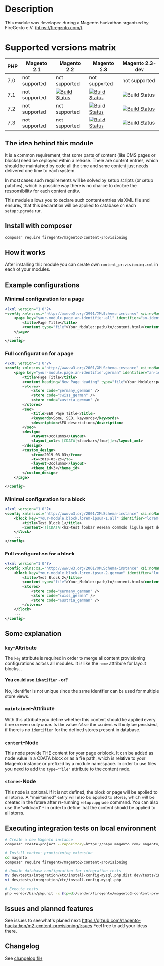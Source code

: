 # Description
This module was developed during a Magento Hackathon organized by FireGento e.V. (https://firegento.com/).

# Supported versions matrix
| PHP   | Magento 2.1     |   Magento 2.2                                                                                                                                                                                         | Magento 2.3                                                                                                                                                                                        | Magento 2.3-dev                                                                                                                                                                                    |
|---    |---              |---                                                                                                                                                                                                    |---                                                                                                                                                                                                 |---                                                                                                                                                                                                 |
| 7.0   | not supported   | not supported                                                                                                                                                                                         | not supported                                                                                                                                                                                      | not supported                                                                                                                                                                                      |
| 7.1   | not supported   | [![Build Status](https://travis-matrix-badges.herokuapp.com/repos/magento-hackathon/m2-content-provisioning/branches/master/1)]((https://travis-ci.org/magento-hackathon/m2-content-provisioning))    | [![Build Status](https://travis-matrix-badges.herokuapp.com/repos/magento-hackathon/m2-content-provisioning/branches/master/2)]((https://travis-ci.org/magento-hackathon/m2-content-provisioning)) | [![Build Status](https://travis-matrix-badges.herokuapp.com/repos/magento-hackathon/m2-content-provisioning/branches/master/3)]((https://travis-ci.org/magento-hackathon/m2-content-provisioning)) |
| 7.2   | not supported   | not supported                                                                                                                                                                                         | [![Build Status](https://travis-matrix-badges.herokuapp.com/repos/magento-hackathon/m2-content-provisioning/branches/master/4)]((https://travis-ci.org/magento-hackathon/m2-content-provisioning)) | [![Build Status](https://travis-matrix-badges.herokuapp.com/repos/magento-hackathon/m2-content-provisioning/branches/master/5)]((https://travis-ci.org/magento-hackathon/m2-content-provisioning)) |
| 7.3   | not supported   | not supported                                                                                                                                                                                         | [![Build Status](https://travis-matrix-badges.herokuapp.com/repos/magento-hackathon/m2-content-provisioning/branches/master/6)]((https://travis-ci.org/magento-hackathon/m2-content-provisioning)) | [![Build Status](https://travis-matrix-badges.herokuapp.com/repos/magento-hackathon/m2-content-provisioning/branches/master/7)]((https://travis-ci.org/magento-hackathon/m2-content-provisioning)) |

## The idea behind this module
It is a common requirement, that some parts of content (like CMS pages or blocks) need be deployed within
a release. There are content entries, which should be maintained by code all the time and some content just needs
delivered one time to each system.

In most cases such requirements will be solved by setup scripts (or setup patches), which is possible way there is
no chance to declare the responsibility for each content entity.

This module allows you to declare such content entries via XML file and ensures, that this declaration will be applied
to database on each `setup:upgrade` run.

## Install with composer
```bash
composer require firegento/magento2-content-provisioning
```

## How it works
After installing this module you can create own `content_provisioning.xml` in each of your modules. 

## Example configurations

### Minimal configuration for a page
```xml
<?xml version="1.0"?>
<config xmlns:xsi="http://www.w3.org/2001/XMLSchema-instance" xsi:noNamespaceSchemaLocation="urn:magento:module:Firegento/ContentProvisioning/etc/content_provisioning.xsd">
    <page key="your-module.page.an-identifier.all" identifier="an-identifier" maintained="true" active="true">
        <title>Page Title</title>
        <content type="file">Your_Module::path/to/content.html</content>
    </page>
    ...
</config>
```

### Full configuration for a page
```xml
<?xml version="1.0"?>
<config xmlns:xsi="http://www.w3.org/2001/XMLSchema-instance" xsi:noNamespaceSchemaLocation="urn:magento:module:Firegento/ContentProvisioning/etc/content_provisioning.xsd">
    <page key="your-module.page.an-identifier.german" identifier="an-identifier" maintained="true" active="true">
        <title>Page Title</title>
        <content heading="New Page Heading" type="file">Your_Module::path/to/content.html</content>
        <stores>
            <store code="germany_german" />
            <store code="swiss_german" />
            <store code="austria_german" />
        </stores>
        <seo>
            <title>SEO Page Title</title>
            <keywords>Some, SEO, keywords</keywords>
            <description>SEO description</description>
        </seo>
        <design>
            <layout>3columns</layout>
            <layout_xml><![CDATA[<foo>bar</foo>]]></layout_xml>
        </design>
        <custom_design>
            <from>2019-03-03</from>
            <to>2019-03-29</to>
            <layout>3columns</layout>
            <theme_id>3</theme_id>
        </custom_design>
    </page>
    ...
</config>
```

### Minimal configuration for a block
```xml
<?xml version="1.0"?>
<config xmlns:xsi="http://www.w3.org/2001/XMLSchema-instance" xsi:noNamespaceSchemaLocation="urn:magento:module:Firegento/ContentProvisioning/etc/content_provisioning.xsd">
    <block key="your-module.block.lorem-ipsum-1.all" identifier="lorem-ipsum-1" maintained="true" active="true">
        <title>Test Block 1</title>
        <content><![CDATA[<h2>test foobar Aenean commodo ligula eget dolor aenean massa</h2>]]></content>
    </block>
    ...
</config>
```

### Full configuration for a block
```xml
<?xml version="1.0"?>
<config xmlns:xsi="http://www.w3.org/2001/XMLSchema-instance" xsi:noNamespaceSchemaLocation="urn:magento:module:Firegento/ContentProvisioning/etc/content_provisioning.xsd">
    <block key="your-module.block.lorem-ipsum-2.german" identifier="lorem-ipsum-2" maintained="false" active="true">
        <title>Test Block 2</title>
        <content type="file">Your_Module::path/to/content.html</content>
        <stores>
            <store code="germany_german" />
            <store code="swiss_german" />
            <store code="austria_german" />
        </stores>
    </block>
    ...
</config>
```

## Some explanation

### `key`-Attribute
The `key` attribute is required in order to merge all content provisioning configurations across all modules.
It is like the `name` attribute for layout blocks...

#### You could use `identifier` - or?
No, identifier is not unique since the same identifier can be used for multiple store views. 

### `maintained`-Attribute
With this attribute you define whether this content should be applied every time or even only once. Is the value
`false` the content will only be persisted, if there is no `identifier` for the defined stores present in database.

### `content`-Node
This node provide THE content for your page or block. It can be added as node value in a CDATA block or as a
file path, which is relative to your Magento instance or prefixed by a module namespace. In order to use files
you need to add the `type="file"` attribute to the content node.

### `stores`-Node
This node is optional. If it is not defined, the block or page will be applied to all stores. A "maintained" entry
will also be applied to stores, which will be created in the future after re-running `setup:upgrade` command.
You can also use the 'wildcard' `*` in order to define that the content should be applied to all stores.

## Executing integration tests on local environment
```bash
# Create a new Magento instance
composer create-project --repository=https://repo.magento.com/ magento/project-community-edition magento

# Install content provisioning extension
cd magento 
composer require firegento/magento2-content-provisioning

# Update database configuration for integration tests
mv dev/tests/integration/etc/install-config-mysql.php.dist dev/tests/integration/etc/install-config-mysql.php
vi dev/tests/integration/etc/install-config-mysql.php

# Execute tests
php vendor/bin/phpunit -c $(pwd)/vendor/firegento/magento2-content-provisioning/Test/Integration/phpunit.xml
```

## Issues and planned features
See issues to see what's planed next: https://github.com/magento-hackathon/m2-content-provisioning/issues
Feel free to add your ideas there.

## Changelog
See [changelog file](CHANGELOG.md)
 

